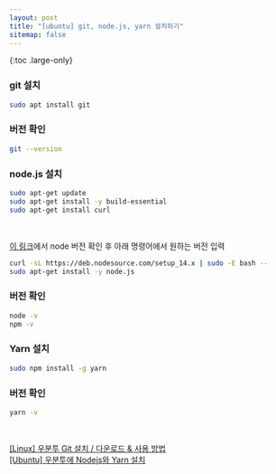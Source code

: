 ```yaml
---
layout: post
title: "[ubuntu] git, node.js, yarn 설치하기"
sitemap: false
---
```


{:toc .large-only}

### git 설치

```bash
sudo apt install git
```

### 버전 확인

```bash
git --version
```

### node.js 설치

```bash
sudo apt-get update
sudo apt-get install -y build-essential
sudo apt-get install curl
```

<br/>

[이 링크](https://github.com/nodesource/distributions#installation-instructions)에서 node 버전 확인 후 아래 명령어에서 원하는 버전 입력

```bash
curl -sL https://deb.nodesource.com/setup_14.x | sudo -E bash --
sudo apt-get install -y node.js
```

### 버전 확인

```bash
node -v
npm -v
```

### Yarn 설치

```bash
sudo npm install -g yarn
```

### 버전 확인

```bash
yarn -v
```

<br/>

[[Linux] 우분투 Git 설치 / 다운로드 & 사용 방법](https://coding-factory.tistory.com/502)<br/>
[[Ubuntu] 우분투에 Nodejs와 Yarn 설치](https://blog.system32.kr/205)

